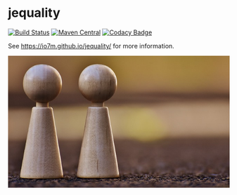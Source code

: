 jequality
=========

[![Build Status](https://travis-ci.org/io7m/jequality.svg?branch=master)](https://travis-ci.org/io7m/jequality)
[![Maven Central](https://maven-badges.herokuapp.com/maven-central/com.io7m.jequality/com.io7m.jequality/badge.png)](https://maven-badges.herokuapp.com/maven-central/com.io7m.jequality/com.io7m.jequality)
[![Codacy Badge](https://api.codacy.com/project/badge/Grade/0986dbfb63924ddcbfa19fcc35986e81)](https://www.codacy.com/app/github_79/jequality?utm_source=github.com&amp;utm_medium=referral&amp;utm_content=io7m/jequality&amp;utm_campaign=Badge_Grade)

See https://io7m.github.io/jequality/ for more information.

![jequality](./src/site/resources/jequality.jpg?raw=true)

